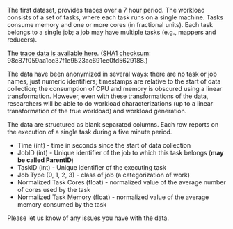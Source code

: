 The first dataset, provides traces over a 7 hour period. The workload consists of a set of tasks, where each task runs on a single machine. Tasks consume memory and one or more cores (in fractional units). Each task belongs to a single job; a job may have multiple tasks (e.g., mappers and reducers).

The [trace data is available here](http://commondatastorage.googleapis.com/clusterdata-misc/google-cluster-data-1.csv.gz). ([SHA1 checksum](http://en.wikipedia.org/wiki/SHA-1#Data_Integrity): 98c87f059aa1cc37f1e9523ac691ee0fd5629188.)

The data have been anonymized in several ways: there are no task or job names, just numeric identifiers; timestamps are relative to the start of data collection; the consumption of CPU and memory is obscured using a linear transformation. However, even with these transformations of the data, researchers will be able to do workload characterizations (up to a linear transformation of the true workload) and workload generation.

The data are structured as blank separated columns. Each row reports on the execution of a single task during a five minute period.
  * Time (int) - time in seconds since the start of data collection
  * JobID (int) - Unique identifier of the job to which this task belongs (**may be called ParentID**)
  * TaskID (int) - Unique identifier of the executing task
  * Job Type (0, 1, 2, 3) - class of job (a categorization of work)
  * Normalized Task Cores (float) - normalized value of the average number of cores used by the task
  * Normalized Task Memory (float) - normalized value of the average memory consumed by the task

Please let us know of any issues you have with the data.